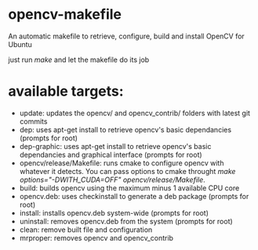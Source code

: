 opencv-makefile
===============

An automatic makefile to retrieve, configure, build and install OpenCV for Ubuntu

just run _make_ and let the makefile do its job

# available targets:

* update: updates the opencv/ and opencv_contrib/ folders with latest git commits
* dep: uses apt-get install to retrieve opencv's basic dependancies (prompts for root)
* dep-graphic: uses apt-get install to retrieve opencv's basic dependancies and graphical interface (prompts for root)
* opencv/release/Makefile: runs cmake to configure opencv with whatever it detects. You can pass options to cmake throught _make options="-DWITH_CUDA=OFF" opencv/release/Makefile_.
* build: builds opencv using the maximum minus 1 available CPU core
* opencv.deb: uses checkinstall to generate a deb package (prompts for root)
* install: installs opencv.deb system-wide (prompts for root)
* uninstall: removes opencv.deb from the system (prompts for root)
* clean: remove built file and configuration
* mrproper: removes opencv and opencv_contrib
